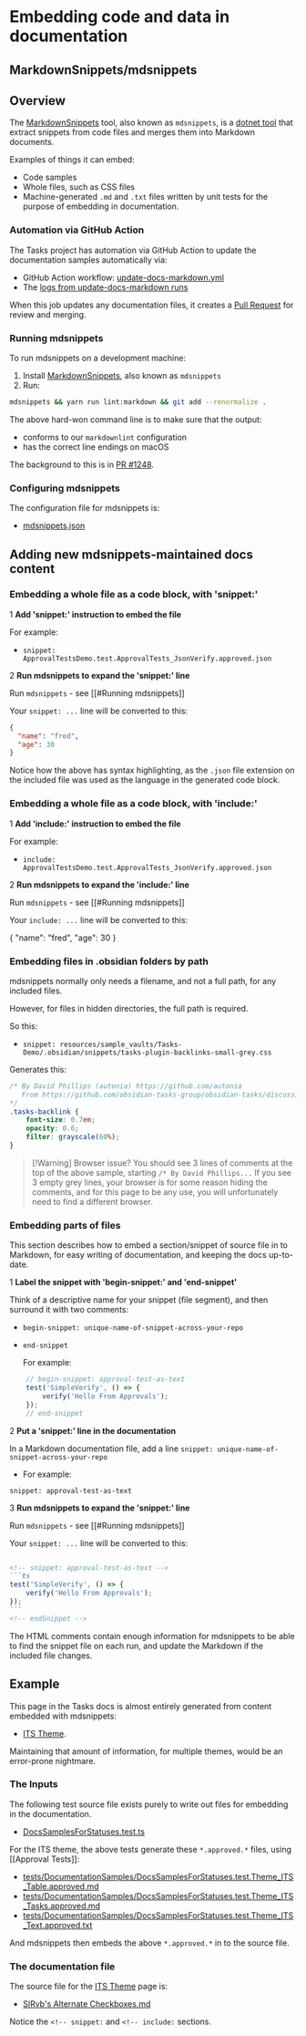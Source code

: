 # Embedding code and data in documentation

## MarkdownSnippets/mdsnippets

## Overview

The [MarkdownSnippets](https://github.com/SimonCropp/MarkdownSnippets) tool, also known as `mdsnippets`, is a [dotnet tool](https://docs.microsoft.com/en-us/dotnet/core/tools/global-tools) that extract snippets from code files and merges them into Markdown documents.

Examples of things it can embed:

- Code samples
- Whole files, such as CSS files
- Machine-generated `.md` and `.txt` files written by unit tests for the purpose of embedding in documentation.

### Automation via GitHub Action

The Tasks project has automation via GitHub Action to update the documentation samples automatically via:

- GitHub Action workflow: [update-docs-markdown.yml](https://github.com/obsidian-tasks-group/obsidian-tasks/blob/main/.github/workflows/update-docs-markdown.yml)
- The [logs from update-docs-markdown runs](https://github.com/obsidian-tasks-group/obsidian-tasks/actions/workflows/update-docs-markdown.yml)

When this job updates any documentation files, it creates a [Pull Request](https://github.com/obsidian-tasks-group/obsidian-tasks/pulls?q=is%3Apr+label%3A%22type%3A+automated+update%22+label%3A%22scope%3A+documentation%22) for review and merging.

### Running mdsnippets

To run mdsnippets on a development machine:

1. Install [MarkdownSnippets](https://github.com/SimonCropp/MarkdownSnippets), also known as `mdsnippets`
2. Run:

```bash
mdsnippets && yarn run lint:markdown && git add --renormalize .
```

The above hard-won command line is to make sure that the output:

- conforms to our `markdownlint` configuration
- has the correct line endings on macOS

The background to this is in [PR #1248](https://github.com/obsidian-tasks-group/obsidian-tasks/pull/1248).

### Configuring mdsnippets

The configuration file for mdsnippets is:

- [mdsnippets.json](https://github.com/obsidian-tasks-group/obsidian-tasks/blob/main/mdsnippets.json)

## Adding new mdsnippets-maintained docs content

### Embedding a whole file as a code block, with 'snippet:'

1 **Add 'snippet:' instruction to embed the file**

For example:

- `snippet: ApprovalTestsDemo.test.ApprovalTests_JsonVerify.approved.json`

2 **Run mdsnippets to expand the 'snippet:' line**

Run `mdsnippets` - see [[#Running mdsnippets]]

Your `snippet: ...` line will be converted to this:

<!-- snippet: ApprovalTestsDemo.test.ApprovalTests_JsonVerify.approved.json -->
```json
{
  "name": "fred",
  "age": 30
}
```
<!-- endSnippet -->

Notice how the above has syntax highlighting, as the `.json` file extension on the included file was used as the language in the generated code block.

### Embedding a whole file as a code block, with 'include:'

1 **Add 'include:' instruction to embed the file**

For example:

- `include: ApprovalTestsDemo.test.ApprovalTests_JsonVerify.approved.json`

2 **Run mdsnippets to expand the 'include:' line**

Run `mdsnippets` - see [[#Running mdsnippets]]

Your `include: ...` line will be converted to this:

{<!-- include: ApprovalTestsDemo.test.ApprovalTests_JsonVerify.approved.json -->
  "name": "fred",
  "age": 30
}<!-- endInclude -->

### Embedding files in .obsidian folders by path

mdsnippets normally only needs a filename, and not a full path, for any included files.

However, for files in hidden directories, the full path is required.

So this:

- `snippet: resources/sample_vaults/Tasks-Demo/.obsidian/snippets/tasks-plugin-backlinks-small-grey.css`

Generates this:

<!-- snippet: resources/sample_vaults/Tasks-Demo/.obsidian/snippets/tasks-plugin-backlinks-small-grey.css -->
```css
/* By David Phillips (autonia) https://github.com/autonia
   From https://github.com/obsidian-tasks-group/obsidian-tasks/discussions/622#discussioncomment-2649299
*/
.tasks-backlink {
    font-size: 0.7em;
    opacity: 0.6;
    filter: grayscale(60%);
}
```
<!-- endSnippet -->

> [!Warning] Browser issue?
> You should see 3 lines of comments at the top of the above sample, starting `/* By David Phillips...`
> If you see 3 empty grey lines, your browser is for some reason hiding the comments, and for this page to be any use, you will unfortunately need to find a different browser.

### Embedding parts of files

This section describes how to embed a section/snippet of source file in to Markdown, for easy writing of documentation, and keeping the docs up-to-date.

1 **Label the snippet with 'begin-snippet:' and 'end-snippet'**

Think of a descriptive name for your snippet (file segment), and then surround it with two comments:

- `begin-snippet: unique-name-of-snippet-across-your-repo`
- `end-snippet`

  For example:

 ```ts
     // begin-snippet: approval-test-as-text
     test('SimpleVerify', () => {
         verify('Hello From Approvals');
     });
     // end-snippet
 ```

2 **Put a 'snippet:' line in the documentation**

In a Markdown documentation file, add a line `snippet: unique-name-of-snippet-across-your-repo`

- For example:

 ```text
 snippet: approval-test-as-text
 ```

3 **Run mdsnippets to expand the 'snippet:' line**

Run `mdsnippets` - see [[#Running mdsnippets]]

Your `snippet: ...` line will be converted to this:

````markdown

<!-- snippet: approval-test-as-text -->
```ts
test('SimpleVerify', () => {
    verify('Hello From Approvals');
});
```
<!-- endSnippet -->

````

The HTML comments contain enough information for mdsnippets to be able to find the snippet file on each run, and update the Markdown if the included file changes.

## Example

This page in the Tasks docs is almost entirely generated from content embedded with mdsnippets:

- [ITS Theme](https://publish.obsidian.md/tasks/Reference/Status+Collections/ITS+Theme).

Maintaining that amount of information, for multiple themes, would be an error-prone nightmare.

### The Inputs

The following test source file exists purely to write out files for embedding in the documentation.

- [DocsSamplesForStatuses.test.ts](https://github.com/obsidian-tasks-group/obsidian-tasks/blob/main/tests/DocumentationSamples/DocsSamplesForStatuses.test.ts)

For the ITS theme, the above tests generate these `*.approved.*` files, using [[Approval Tests]]:

- [tests/DocumentationSamples/DocsSamplesForStatuses.test.Theme_ITS_Table.approved.md](https://github.com/obsidian-tasks-group/obsidian-tasks/blob/main/tests/DocumentationSamples/DocsSamplesForStatuses.test.Theme_ITS_Table.approved.md)
- [tests/DocumentationSamples/DocsSamplesForStatuses.test.Theme_ITS_Tasks.approved.md](https://github.com/obsidian-tasks-group/obsidian-tasks/blob/main/tests/DocumentationSamples/DocsSamplesForStatuses.test.Theme_ITS_Tasks.approved.md)
- [tests/DocumentationSamples/DocsSamplesForStatuses.test.Theme_ITS_Text.approved.txt](https://github.com/obsidian-tasks-group/obsidian-tasks/blob/main/tests/DocumentationSamples/DocsSamplesForStatuses.test.Theme_ITS_Text.approved.txt)

And mdsnippets then embeds the above `*.approved.*` in to the source file.

### The documentation file

The source file for the [ITS Theme](https://publish.obsidian.md/tasks/Reference/Status+Collections/ITS+Theme) page is:

- [SlRvb's Alternate Checkboxes.md](https://raw.githubusercontent.com/obsidian-tasks-group/obsidian-tasks/main/docs/Reference/Status%20Collections/SlRvb's%20Alternate%20Checkboxes.md)

Notice the `<!-- snippet:` and `<!-- include:` sections.
